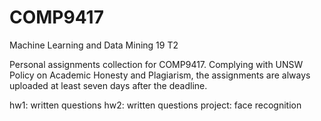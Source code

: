 # COMP9417
Machine Learning and Data Mining 19 T2

Personal assignments collection for COMP9417. Complying with UNSW Policy on Academic Honesty and Plagiarism, the assignments are always uploaded at least seven days after the deadline.

hw1: written questions
hw2: written questions
project: face recognition
